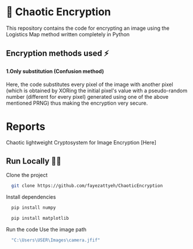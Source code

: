 # 🚀 Chaotic Encryption

This repository contains the code for encrypting an image using the Logistics Map method written completely in Python




## Encryption methods used ⚡️

#### 1.Only substitution (Confusion method)
Here, the code substitutes every pixel of the image with another pixel (which is obtained by XORing the initial pixel's value with a pseudo-random number (different for every pixel) generated using one of the above mentioned PRNG) thus making the encryption very secure.


# Reports
Chaotic lightweight Cryptosystem for Image Encryption [Here]

## Run Locally 👩‍💻

Clone the project

```bash
  git clone https://github.com/fayezattyeh/ChaoticEncryption
```



Install dependencies

```bash
  pip install numpy
```

```bash
  pip install matplotlib
```

Run the code
Use the image path
```bash
  "C:\Users\USER\Images\camera.jfif"
```
